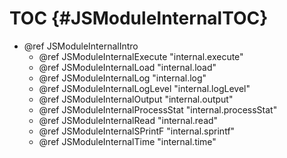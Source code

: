 TOC {#JSModuleInternalTOC}
==========================

- @ref JSModuleInternalIntro
  - @ref JSModuleInternalExecute "internal.execute"
  - @ref JSModuleInternalLoad "internal.load"
  - @ref JSModuleInternalLog "internal.log"
  - @ref JSModuleInternalLogLevel "internal.logLevel"
  - @ref JSModuleInternalOutput "internal.output"
  - @ref JSModuleInternalProcessStat "internal.processStat"
  - @ref JSModuleInternalRead "internal.read"
  - @ref JSModuleInternalSPrintF "internal.sprintf"
  - @ref JSModuleInternalTime "internal.time"


